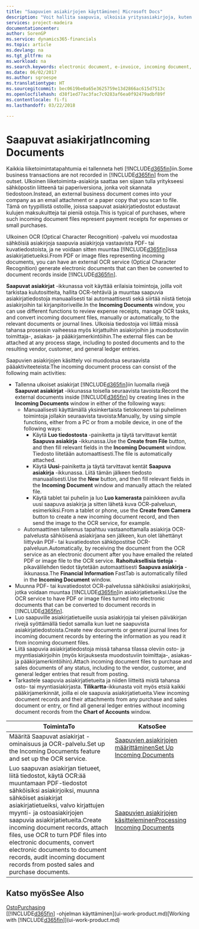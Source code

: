 ```yaml
---
title: "Saapuvien asiakirjojen käyttäminen| Microsoft Docs"
description: "Voit hallita saapuvia, ulkoisia yritysasiakirjoja, kuten maksukuitteja tai PDF-tiedostoja, hallita OCR-tehtäviä ja muuntaa tiedostoja sähköisiksi asiakirjoiksi ja tietueiksi Financialsissa."
services: project-madeira
documentationcenter: 
author: SorenGP
ms.service: dynamics365-financials
ms.topic: article
ms.devlang: na
ms.tgt_pltfrm: na
ms.workload: na
ms.search.keywords: electronic document, e-invoice, incoming document, OCR, ecommerce, document exchange, import invoice
ms.date: 06/02/2017
ms.author: sgroespe
ms.translationtype: HT
ms.sourcegitcommit: bec0619be0a65e3625759e13d2866ac615d7513c
ms.openlocfilehash: d38f1ed77ac3fac7c9283af6ea0f92479adbf89f
ms.contentlocale: fi-fi
ms.lasthandoff: 03/22/2018

---
```

# <a name="incoming-documents"></a><span data-ttu-id="d9bb8-103">Saapuvat asiakirjat</span><span class="sxs-lookup"><span data-stu-id="d9bb8-103">Incoming Documents</span></span>
<span data-ttu-id="d9bb8-104">Kaikkia liiketoimintatapahtumia ei tallenneta heti [!INCLUDE[d365fin](includes/d365fin_md.md)]iin.</span><span class="sxs-lookup"><span data-stu-id="d9bb8-104">Some business transactions are not recorded in [!INCLUDE[d365fin](includes/d365fin_md.md)] from the outset.</span></span> <span data-ttu-id="d9bb8-105">Ulkoinen liiketoiminta-asiakirja saattaa sen sijaan tulla yritykseesi sähköpostin liitteenä tai paperiversiona, jonka voit skannata tiedostoon.</span><span class="sxs-lookup"><span data-stu-id="d9bb8-105">Instead, an external business document comes into your company as an email attachment or a paper copy that you scan to file.</span></span> <span data-ttu-id="d9bb8-106">Tämä on tyypillistä ostoille, joissa saapuvat asiakirjatiedostot edustavat kulujen maksukuitteja tai pieniä ostoja.</span><span class="sxs-lookup"><span data-stu-id="d9bb8-106">This is typical of purchases, where such incoming document files represent payment receipts for expenses or small purchases.</span></span>

<span data-ttu-id="d9bb8-107">Ulkoinen OCR (Optical Character Recognition) -palvelu voi muodostaa sähköisiä asiakirjoja saapuvia asiakirjoja vastaavista PDF- tai kuvatiedostoista, ja ne voidaan sitten muuntaa [!INCLUDE[d365fin](includes/d365fin_md.md)]issa asiakirjatietueiksi.</span><span class="sxs-lookup"><span data-stu-id="d9bb8-107">From PDF or image files representing incoming documents, you can have an external OCR service (Optical Character Recognition) generate electronic documents that can then be converted to document records inside [!INCLUDE[d365fin](includes/d365fin_md.md)].</span></span>

<span data-ttu-id="d9bb8-108">**Saapuvat asiakirjat** -ikkunassa voit käyttää erilaisia toimintoja, joilla voit tarkistaa kulutositteita, hallita OCR-tehtäviä ja muuntaa saapuvia asiakirjatiedostoja manuaalisesti tai automaattisesti sekä siirtää niistä tietoja asiakirjoihin tai kirjanpitoriveille.</span><span class="sxs-lookup"><span data-stu-id="d9bb8-108">In the **Incoming Documents** window, you can use different functions to review expense receipts, manage OCR tasks, and convert incoming document files, manually or automatically, to the relevant documents or journal lines.</span></span> <span data-ttu-id="d9bb8-109">Ulkoisia tiedostoja voi liittää missä tahansa prosessin vaiheessa myös kirjattuihin asiakirjoihin ja muodostuviin toimittaja-, asiakas- ja pääkirjamerkintöihin.</span><span class="sxs-lookup"><span data-stu-id="d9bb8-109">The external files can be attached at any process stage, including to posted documents and to the resulting vendor, customer, and general ledger entries.</span></span>

<span data-ttu-id="d9bb8-110">Saapuvien asiakirjojen käsittely voi muodostua seuraavista pääaktiviteeteista:</span><span class="sxs-lookup"><span data-stu-id="d9bb8-110">The incoming document process can consist of the following main activities:</span></span>

* <span data-ttu-id="d9bb8-111">Tallenna ulkoiset asiakirjat [!INCLUDE[d365fin](includes/d365fin_md.md)]iin luomalla rivejä **Saapuvat asiakirjat** -ikkunassa toisella seuraavista tavoista:</span><span class="sxs-lookup"><span data-stu-id="d9bb8-111">Record the external documents inside [!INCLUDE[d365fin](includes/d365fin_md.md)] by creating lines in the **Incoming Documents** window in either of the following ways:</span></span>
  * <span data-ttu-id="d9bb8-112">Manuaalisesti käyttämällä yksinkertaista tietokoneen tai puhelimen toimintoja jollakin seuraavista tavoista:</span><span class="sxs-lookup"><span data-stu-id="d9bb8-112">Manually, by using simple functions, either from a PC or from a mobile device, in one of the following ways:</span></span>
    * <span data-ttu-id="d9bb8-113">Käytä **Luo tiedostosta** -painiketta ja täytä tarvittavat kentät **Saapuva asiakirja** -ikkunassa.</span><span class="sxs-lookup"><span data-stu-id="d9bb8-113">Use the **Create from File** button, and then fill relevant fields in the **Incoming Document** window.</span></span> <span data-ttu-id="d9bb8-114">Tiedosto liitetään automaattisesti.</span><span class="sxs-lookup"><span data-stu-id="d9bb8-114">The file is automatically attached.</span></span>  
    * <span data-ttu-id="d9bb8-115">Käytä **Uusi**-painiketta ja täytä tarvittavat kentät **Saapuva asiakirja** -ikkunassa. Liitä tämän jälkeen tiedosto manuaalisesti.</span><span class="sxs-lookup"><span data-stu-id="d9bb8-115">Use the **New** button, and then fill relevant fields in the **Incoming Document** window and manually attach the related file.</span></span>
    * <span data-ttu-id="d9bb8-116">Käytä tablet tai puhelin ja luo **Luo kamerasta** painikkeen avulla uusi saapuva asiakirja ja sitten lähetä kuva OCR-palveluun, esimerkiksi.</span><span class="sxs-lookup"><span data-stu-id="d9bb8-116">From a tablet or phone, use the **Create from Camera** button to create a new incoming document record, and then send the image to the OCR service, for example.</span></span>
  * <span data-ttu-id="d9bb8-117">Automaattinen tallennus tapahtuu vastaanottamalla asiakirja OCR-palvelusta sähköisenä asiakirjana sen jälkeen, kun olet lähettänyt liittyvän PDF- tai kuvatiedoston sähköpostitse OCR-palveluun.</span><span class="sxs-lookup"><span data-stu-id="d9bb8-117">Automatically, by receiving the document from the OCR service as an electronic document after you have emailed the related PDF or image file to the OCR service.</span></span> <span data-ttu-id="d9bb8-118">**Rahoituksellisia tietoja** -pikavälilehden tiedot täytetään automaattisesti **Saapuva asiakirja** -ikkunassa.</span><span class="sxs-lookup"><span data-stu-id="d9bb8-118">The **Financial Information** FastTab is automatically filled in the **Incoming Document** window.</span></span>
* <span data-ttu-id="d9bb8-119">Muunna PDF- tai kuvatiedostot OCR-palvelussa sähköisiksi asiakirjoiksi, jotka voidaan muuntaa [!INCLUDE[d365fin](includes/d365fin_md.md)]in asiakirjatietueiksi.</span><span class="sxs-lookup"><span data-stu-id="d9bb8-119">Use the OCR service to have PDF or image files turned into electronic documents that can be converted to document records in [!INCLUDE[d365fin](includes/d365fin_md.md)].</span></span>
* <span data-ttu-id="d9bb8-120">Luo saapuville asiakirjatietueille uusia asiakirjoja tai yleisen päiväkirjan rivejä syöttämällä tiedot samalla kun luet ne saapuvista asiakirjatiedostoista.</span><span class="sxs-lookup"><span data-stu-id="d9bb8-120">Create new documents or general journal lines for incoming document records by entering the information as you read it from incoming document files.</span></span>
* <span data-ttu-id="d9bb8-121">Liitä saapuvia asiakirjatiedostoja missä tahansa tilassa oleviin osto- ja myyntiasiakirjoihin (myös kirjauksesta muodostuviin toimittaja-, asiakas- ja pääkirjamerkintöihin).</span><span class="sxs-lookup"><span data-stu-id="d9bb8-121">Attach incoming document files to purchase and sales documents of any status, including to the vendor, customer, and general ledger entries that result from posting.</span></span>
* <span data-ttu-id="d9bb8-122">Tarkastele saapuvia asiakirjatietueita ja niiden liitteitä mistä tahansa osto- tai myyntiasiakirjasta. **Tilikartta**-ikkunasta voit myös etsiä kaikki pääkirjamerkinnät, joilla ei ole saapuvia asiakirjatietueita.</span><span class="sxs-lookup"><span data-stu-id="d9bb8-122">View incoming document records and their attachments from any purchase and sales document or entry, or find all general ledger entries without incoming document records from the **Chart of Accounts** window.</span></span>

| <span data-ttu-id="d9bb8-123">Toiminta</span><span class="sxs-lookup"><span data-stu-id="d9bb8-123">To</span></span> | <span data-ttu-id="d9bb8-124">Katso</span><span class="sxs-lookup"><span data-stu-id="d9bb8-124">See</span></span> |
| --- | --- |
| <span data-ttu-id="d9bb8-125">Määritä Saapuvat asiakirjat -ominaisuus ja OCR-palvelu.</span><span class="sxs-lookup"><span data-stu-id="d9bb8-125">Set up the Incoming Documents feature and set up the OCR service.</span></span> |[<span data-ttu-id="d9bb8-126">Saapuvien asiakirjojen määrittäminen</span><span class="sxs-lookup"><span data-stu-id="d9bb8-126">Set Up Incoming Documents</span></span>](across-how-setup-income-documents.md) |
| <span data-ttu-id="d9bb8-127">Luo saapuvan asiakirjan tietueet, liitä tiedostot, käytä OCR:ää muuntamaan PDF-tiedostot sähköisiksi asiakirjoiksi, muunna sähköiset asiakirjat asiakirjatietueiksi, valvo kirjattujen myynti- ja ostoasiakirjojen saapuvia asiakirjatietueita.</span><span class="sxs-lookup"><span data-stu-id="d9bb8-127">Create incoming document records, attach files, use OCR to turn PDF files into electronic documents, convert electronic documents to document records, audit incoming document records from posted sales and purchase documents.</span></span> |[<span data-ttu-id="d9bb8-128">Saapuvien asiakirjojen käsitteleminen</span><span class="sxs-lookup"><span data-stu-id="d9bb8-128">Processing Incoming Documents</span></span>](across-process-income-documents.md) |

## <a name="see-also"></a><span data-ttu-id="d9bb8-129">Katso myös</span><span class="sxs-lookup"><span data-stu-id="d9bb8-129">See Also</span></span>
[<span data-ttu-id="d9bb8-130">Osto</span><span class="sxs-lookup"><span data-stu-id="d9bb8-130">Purchasing</span></span>](purchasing-manage-purchasing.md)  
<span data-ttu-id="d9bb8-131">[[!INCLUDE[d365fin](includes/d365fin_md.md)] -ohjelman käyttäminen](ui-work-product.md)</span><span class="sxs-lookup"><span data-stu-id="d9bb8-131">[Working with [!INCLUDE[d365fin](includes/d365fin_md.md)]](ui-work-product.md)</span></span>


